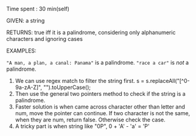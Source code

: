 Time spent : 30 min(self)

GIVEN: a string

RETURNS: true iff it is a palindrome, considering only alphanumeric characters and ignoring cases

EXAMPLES:

`"A man, a plan, a canal: Panama"` is a palindrome.
`"race a car"` is *not* a palindrome.



1. We can use regex match to filter the string first.  s = s.replaceAll("[^0-9a-zA-Z]", "").toUpperCase();
2. Then use the general two pointers method to check if the string is a palindrome.
3. Faster solution is when came across character other than letter and num, move the pointer can continue. If two character is not the same, when they are num, return false. Otherwise check the case.
4. A tricky part is when string like "0P", 0 + 'A' - 'a' = 'P'
